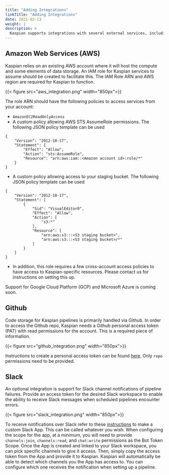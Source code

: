 ```yaml
---
title: "Adding Integrations"
linkTitle: "Adding Integrations"
date: 2021-02-13
weight: 1
description: >
  Kaspian supports integrations with several external services, including AWS, Github, and Slack.
---
```


## Amazon Web Services (AWS)
Kaspian relies on an existing AWS account where it will host the compute and some elements of data storage. An IAM role for Kaspian services to assume should be created to facilitate this. The IAM Role ARN and AWS region are required for Kaspian to function.

<!-- ![AWS Integration](/aws_integration.png) -->

{{< figure src="aws_integration.png" width="850px">}}

The role ARN should have the following policies to access services from your account:
* `AmazonEC2ReadOnlyAccess`
* A custom policy allowing AWS STS AssumeRole permissions. The following JSON policy template can be used
```
{
    "Version": "2012-10-17",
    "Statement": {
        "Effect": "Allow",
        "Action": "sts:AssumeRole",
        "Resource": "arn:aws:iam::<Amazon account id>:role/*"
    }
}
```
* A custom policy allowing access to your staging bucket. The following JSON policy template can be used
```
{
    "Version": "2012-10-17",
    "Statement": [
        {
            "Sid": "VisualEditor0",
            "Effect": "Allow",
            "Action": [
                "s3:*"
            ],
            "Resource": [
                "arn:aws:s3:::<S3 staging bucket>",
                "arn:aws:s3:::<S3 staging bucket>/*"
            ]
        }
    ]
}
```
* In addition, this role requires a few cross-account access policies to have access to Kaspian-specific resources. Please contact us for instructions on setting this up.

Support for Google Cloud Platform (GCP) and Microsoft Azure is coming soon.

## Github
Code storage for Kaspian pipelines is primarily handled via Github. In order to access the Github repo, Kaspian needs a Github personal access token (PAT) with read permissions for the account. This is a required piece of information.

{{< figure src="github_integration.png" width="850px">}}

Instructions to create a personal access token can be found [here](https://docs.github.com/en/github/authenticating-to-github/creating-a-personal-access-token). Only `repo` permissions need to be provided.

## Slack
An optional integration is support for Slack channel notifications of pipeline failures. Provide an access token for the desired Slack workspace to enable the ability to receive Slack messages when scheduled pipelines encounter errors.

{{< figure src="slack_integration.png" width="850px">}}

To receive notifications over Slack refer to these [instructions](https://api.slack.com/authentication/basics) to make a custom Slack App. This can be called whatever you wish. When configuring the scope for the app, at a minimum, you will need to provide `channels:join`, `channels:read`, and `chat:write` permissions as the Bot Token Scope. Once the App is created and linked to your Slack workspace, you can pick specific channels to give it access. Then, simply copy the access token from the App and provide it to Kaspian. Kaspian will automatically be able to detect which channels you the App has access to. You can configure which one receives the notification when setting up a pipeline.
